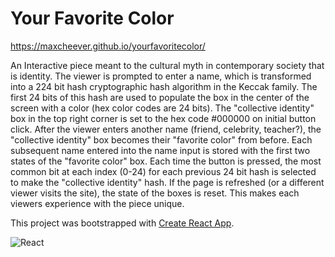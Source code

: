 # Your Favorite Color
https://maxcheever.github.io/yourfavoritecolor/

An Interactive piece meant to the cultural myth in contemporary society that is identity. The viewer is prompted to enter a name, which is transformed into a 224 bit hash cryptographic hash algorithm in the Keccak family. The first 24 bits of this hash are used to populate the box in the center of the screen with a color (hex color codes are 24 bits). The "collective identity" box in the top right corner is set to the hex code #000000 on initial button click. After the viewer enters another name (friend, celebrity, teacher?), the "collective identity" box becomes their "favorite color" from before. Each subsequent name entered into the name input is stored with the first two states of the "favorite color" box. Each time the button is pressed, the most common bit at each index (0-24) for each previous 24 bit hash is selected to make the "collective identity" hash. If the page is refreshed (or a different viewer visits the site), the state of the boxes is reset. This makes each viewers experience with the piece unique.


This project was bootstrapped with [Create React App](https://github.com/facebook/create-react-app).

![React](https://img.shields.io/badge/react-%2320232a.svg?style=for-the-badge&logo=react&logoColor=%2361DAFB)
